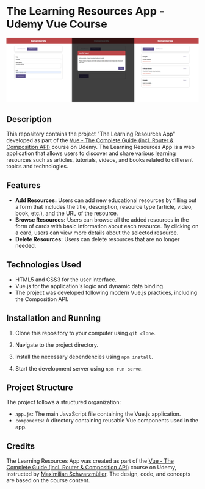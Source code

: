 # The Learning Resources App - Udemy Vue Course

![The Learning Resources App](learning-resources-app.png)

## Description

This repository contains the project "The Learning Resources App" developed as part of the [Vue - The Complete Guide (incl. Router & Composition API)](https://www.udemy.com/course/vuejs-2-the-complete-guide/) course on Udemy. The Learning Resources App is a web application that allows users to discover and share various learning resources such as articles, tutorials, videos, and books related to different topics and technologies.

## Features

- **Add Resources:** Users can add new educational resources by filling out a form that includes the title, description, resource type (article, video, book, etc.), and the URL of the resource.
- **Browse Resources:** Users can browse all the added resources in the form of cards with basic information about each resource. By clicking on a card, users can view more details about the selected resource.
- **Delete Resources:** Users can delete resources that are no longer needed.

## Technologies Used

- HTML5 and CSS3 for the user interface.
- Vue.js for the application's logic and dynamic data binding.
- The project was developed following modern Vue.js practices, including the Composition API.

## Installation and Running

1. Clone this repository to your computer using `git clone`.

2. Navigate to the project directory.

3. Install the necessary dependencies using `npm install`.

4. Start the development server using `npm run serve`.

## Project Structure

The project follows a structured organization:

- `app.js`: The main JavaScript file containing the Vue.js application.
- `components`: A directory containing reusable Vue components used in the app.

## Credits

The Learning Resources App was created as part of the [Vue - The Complete Guide (incl. Router & Composition API)](https://www.udemy.com/course/vuejs-2-the-complete-guide/) course on Udemy, instructed by [Maximilian Schwarzmüller](https://www.udemy.com/user/maximilian-schwarzmuller/). The design, code, and concepts are based on the course content.
